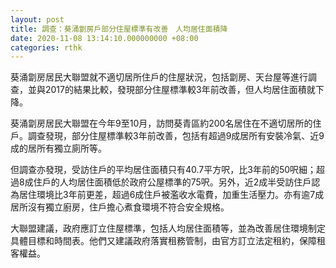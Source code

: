 ```yaml
---
layout: post
title: 調查：葵涌劏房戶部分住屋標準有改善　人均居住面積降
date: 2020-11-08 13:14:10.000000000 +08:00
categories: rthk
---
```


葵涌劏房居民大聯盟就不適切居所住戶的住屋狀況，包括劏房、天台屋等進行調查，並與2017的結果比較，發現部分住屋標準較3年前改善，但人均居住面積就下降。

葵涌劏房居民大聯盟在今年9至10月，訪問葵青區約200名居住在不適切居所的住戶。調查發現，部分住屋標準較3年前改善，包括有超過9成居所有安裝冷氣、近9成的居所有獨立廁所等。

但調查亦發現，受訪住戶的平均居住面積只有40.7平方呎，比3年前的50呎細；超過8成住戶的人均居住面積低於政府公屋標準的75呎。另外，近2成半受訪住戶認為居住環境比3年前更差，超過6成住戶被濫收水電費，加重生活壓力。亦有逾7成居所沒有獨立廚房，住戶擔心煮食環境不符合安全規格。

大聯盟建議，政府應訂立住屋標準，包括人均居住面積等，並為改善居住環境制定具體目標和時間表。他們又建議政府落實租務管制，由官方訂立法定租約，保障租客權益。
